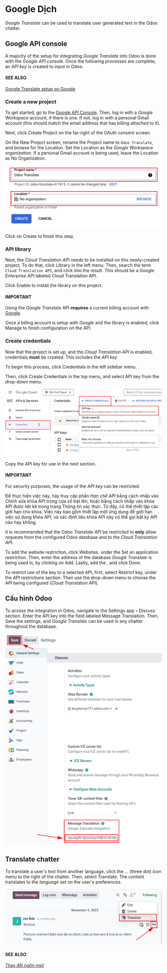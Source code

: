 # Google Dịch

*Google Translate* can be used to translate user generated text in the Odoo chatter.

## Google API console

A majority of the setup for integrating *Google Translate* into Odoo is done with the *Google API
console*. Once the following processes are complete, an *API key* is created to input in Odoo.

#### SEE ALSO
[Google Translate setup on Google](https://cloud.google.com/translate/docs/setup)

### Create a new project

To get started, go to the [Google API Console](https://console.developers.google.com). Then, log
in with a *Google Workspace* account, if there is one. If not, log in with a personal Gmail account
(this should match the email address that has billing attached to it).

Next, click Create Project on the far-right of the OAuth consent screen.

On the New Project screen, rename the Project name to `Odoo Translate`, and
browse for the Location. Set the Location as the *Google Workspace
organization*. If a personal Gmail account is being used, leave the Location as
No Organization.

![Project Name and Location for Google OAuth.](../../../.gitbook/assets/new-project1.png)

Click on Create to finish this step.

### API library

Next, the *Cloud Translation API* needs to be installed on this newly-created project. To do that,
click Library in the left menu. Then, search the term `Cloud Translation API`, and
click into the result. This should be a *Google Enterprise API* labeled Cloud Translation
API.

Click Enable to install the library on this project.

#### IMPORTANT
Using the *Google Translate* API **requires** a current billing account with [Google](https://myaccount.google.com/).

Once a billing account is setup with *Google* and the library is enabled, click Manage
to finish configuration on the API.

### Create credentials

Now that the project is set up, and the *Cloud Translation API* is enabled, credentials **must** be
created. This includes the *API key*.

To begin this process, click Credentials in the left sidebar menu.

Then, click Create Credentials in the top menu, and select API key from the
drop-down menu.

![Create an API key in the Google API console.](../../../.gitbook/assets/api-key.png)

Copy the API key for use in the next section.

#### IMPORTANT
For security purposes, the usage of the *API key* can be restricted.

Để thực hiện việc này, hãy truy cập phần *Hạn chế API* bằng cách nhấp vào Chỉnh sửa khóa API trong cửa sổ bật lên, hoặc bằng cách nhấp vào khóa API được liệt kê trong trang Thông tin xác thực. Từ đây, có thể thiết lập các giới hạn cho khóa. Việc này bao gồm thiết lập một ứng dụng để giới hạn việc sử dụng khóa API, và xác định liệu khóa API này có thể gọi bất kỳ API nào hay không.

It is recommended that the Odoo *Translate API* be restricted to **only** allow requests from the
configured Odoo database and to the *Cloud Translation API*.

To add the website restriction, click Websites, under the Set an
application restriction. Then, enter the address of the database *Google Translate* is being
used in, by clicking on Add. Lastly, add the ,
and click Done.

To restrict use of the key to a selected API, first, select Restrict key, under the
API restrictions section. Then use the drop-down menu to choose the API being
configured (*Cloud Translation API*).

## Cấu hình Odoo

To access the integration in Odoo, navigate to the Settings app ‣ Discuss
section. Enter the API key into the field labeled Message Translation. Then,
Save the settings, and *Google Translate* can be used in any chatter throughout the
database.

![Odoo configuration of the API key from the *Google API Console*.](../../../.gitbook/assets/odoo-config.png)

## Translate chatter

To translate a user's text from another language, click the ... (three dot) icon menu to
the right of the chatter. Then, select Translate. The content translates to the
*language* set on the user's preferences.

![Google Translate present in an Odoo database's chatter.](../../../.gitbook/assets/google-translate.png)

#### SEE ALSO
[Thay đổi ngôn ngữ](applications/general/users/language.md#language-install)
